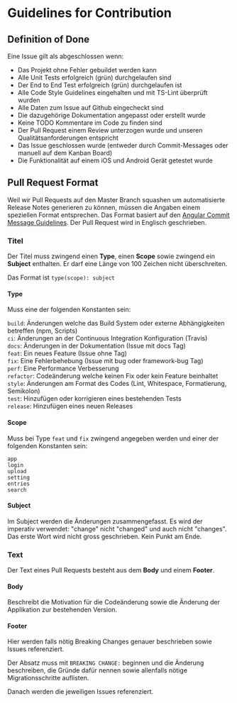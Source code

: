 # Guidelines for Contribution
## Definition of Done
Eine Issue gilt als abgeschlossen wenn:
- Das Projekt ohne Fehler gebuildet werden kann
- Alle Unit Tests erfolgreich (grün) durchgelaufen sind
- Der End to End Test erfolgreich (grün) durchgelaufen ist
- Alle Code Style Guidelines eingehalten und mit TS-Lint überprüft wurden
- Alle Daten zum Issue auf Github eingecheckt sind
- Die dazugehörige Dokumentation angepasst oder erstellt wurde
- Keine TODO Kommentare im Code zu finden sind
- Der Pull Request einem Review unterzogen wurde und unseren Qualitätsanforderungen entspricht
- Das Issue geschlossen wurde (entweder durch Commit-Messages oder manuell auf dem Kanban Board)
- Die Funktionalität auf einem iOS und Android Gerät getestet wurde


## Pull Request Format
Weil wir Pull Requests auf den Master Branch squashen um automatisierte Release Notes generieren zu können, müssen die Angaben einem speziellen Format entsprechen. Das Format basiert auf den [Angular Commit Message Guidelines](https://github.com/angular/angular/blob/master/CONTRIBUTING.md#-commit-message-guidelines). Der Pull Request wird in Englisch geschrieben.

### Titel
Der Titel muss zwingend einen **Type**, einen **Scope** sowie zwingend ein **Subject** enthalten. Er darf eine Länge von 100 Zeichen nicht überschreiten.

Das Format ist `type(scope): subject`

#### Type

Muss eine der folgenden Konstanten sein:

`build`: Änderungen welche das Build System oder externe Abhängigkeiten betreffen (npm, Scripts)  
`ci`: Änderungen an der Continuous Integration Konfiguration (Travis)  
`docs`: Änderungen in der Dokumentation (Issue mit docs Tag)  
`feat`: Ein neues Feature (Issue ohne Tag)  
`fix`: Eine Fehlerbehebung (Issue mit bug oder framework-bug Tag)  
`perf`: Eine Performance Verbesserung  
`refactor`: Codeänderung welche keinen Fix oder kein Feature beinhaltet  
`style`: Änderungen am Format des Codes (Lint, Whitespace, Formatierung, Semikolon)  
`test`: Hinzufügen oder korrigieren eines bestehenden Tests  
`release`: Hinzufügen eines neuen Releases


#### Scope
Muss bei Type `feat` und `fix` zwingend angegeben werden und einer der folgenden Konstanten sein:

`app`  
`login`  
`upload`  
`setting`  
`entries`  
`search`

#### Subject
Im Subject werden die Änderungen zusammengefasst. Es wird der imperativ verwendet: "change" nicht "changed" und auch nicht "changes". Das erste Wort wird nicht gross geschrieben. Kein Punkt am Ende.

### Text
Der Text eines Pull Requests besteht aus dem **Body** und einem **Footer**.

#### Body
Beschreibt die Motivation für die Codeänderung sowie die Änderung der Applikation zur bestehenden Version. 

#### Footer
Hier werden falls nötig Breaking Changes genauer beschrieben sowie Issues referenziert.

Der Absatz muss mit `BREAKING CHANGE:` beginnen und die Änderung beschreiben, die Gründe dafür nennen sowie allenfalls nötige Migrationsschritte auflisten.

Danach werden die jeweiligen Issues referenziert.
